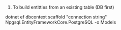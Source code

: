 1. To build entitties from an existing table (DB first)

dotnet ef dbcontext scaffold "connection string" Npgsql.EntityFrameworkCore.PostgreSQL -o Models